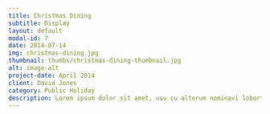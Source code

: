 ```yaml
---
title: Christmas Dining
subtitle: Display
layout: default
modal-id: 7
date: 2014-07-14
img: christmas-dining.jpg
thumbnail: thumbs/christmas-dining-thumbnail.jpg
alt: image-alt
project-date: April 2014
client: David Jones
category: Public Holiday
description: Lorem ipsum dolor sit amet, usu cu alterum nominavi lobortis.
---
```

